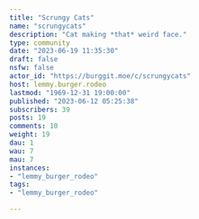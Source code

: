 ```yaml
---
title: "Scrungy Cats" 
name: "scrungycats"
description: "Cat making *that* weird face."
type: community
date: "2023-06-19 11:35:30"
draft: false
nsfw: false
actor_id: "https://burggit.moe/c/scrungycats"
host: lemmy.burger.rodeo
lastmod: "1969-12-31 19:00:00"
published: "2023-06-12 05:25:38"
subscribers: 39
posts: 19
comments: 10
weight: 19
dau: 1
wau: 7
mau: 7
instances:
- "lemmy_burger_rodeo"
tags: 
- "lemmy_burger_rodeo"

---
```

